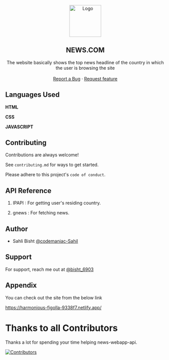 <!-- PROJECT LOGO -->
<br />
<div align="center">
    <a href="https://github.com/codemaniac-sahil/news-webapp-api">
        <img src="./Assets/global.ico" alt="Logo" width="100" height="100">
    </a>
    <h2 align="center">NEWS.COM</h2>
    <p align="center">
    The website basically shows the top news headline of the country in which the user is browsing the site 
    <br />
    <br />
    <a href="https://github.com/codemaniac-sahil/news-webapp-api/issues/new?assignees=&labels=feature&template=bug_report.md&title=">Report a Bug</a>
    ·
    <a href="https://github.com/codemaniac-sahil/news-webapp-api/issues/new?assignees=&labels=feature&template=feature_request.md&title=">Request feature</a>
    </p>
</div>

## Languages Used

**HTML**

**CSS**

**JAVASCRIPT**



## Contributing

Contributions are always welcome!

See `contributing.md` for ways to get started.

Please adhere to this project's `code of conduct`.


## API Reference

1. IPAPI : For getting user's residing country.

2. gnews : For fetching news.


## Author

- Sahli Bisht [@codemaniac-Sahil](https://www.github.com/codemaniac-sahil)


## Support

For support, reach me out at [@bisht_6903](https://twitter.com/Bisht_6903)


## Appendix

You can check out the site from the below link 

https://harmonious-figolla-9338f7.netlify.app/

# Thanks to all Contributors



Thanks a lot for spending your time helping news-webapp-api.

[![Contributors](https://contrib.rocks/image?repo=codemaniac-sahil/news-webapp-api)](https://github.com/codemaniac-sahil/news-webapp-api/graphs/contributors)

